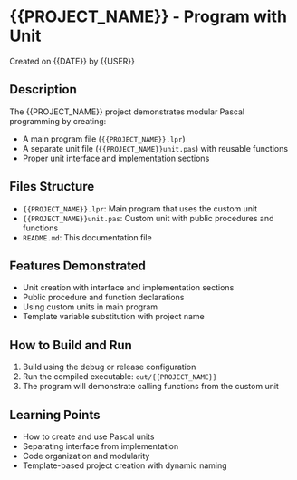 # {{PROJECT_NAME}} - Program with Unit

Created on {{DATE}} by {{USER}}

## Description

The {{PROJECT_NAME}} project demonstrates modular Pascal programming by creating:
- A main program file (`{{PROJECT_NAME}}.lpr`)
- A separate unit file (`{{PROJECT_NAME}}unit.pas`) with reusable functions
- Proper unit interface and implementation sections

## Files Structure

- `{{PROJECT_NAME}}.lpr`: Main program that uses the custom unit
- `{{PROJECT_NAME}}unit.pas`: Custom unit with public procedures and functions
- `README.md`: This documentation file

## Features Demonstrated

- Unit creation with interface and implementation sections
- Public procedure and function declarations
- Using custom units in main program
- Template variable substitution with project name

## How to Build and Run

1. Build using the debug or release configuration
2. Run the compiled executable: `out/{{PROJECT_NAME}}`
3. The program will demonstrate calling functions from the custom unit

## Learning Points

- How to create and use Pascal units
- Separating interface from implementation
- Code organization and modularity
- Template-based project creation with dynamic naming